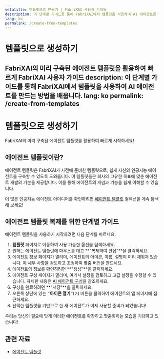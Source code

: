 ```yaml
---
metatitle: 템플릿으로 만들기 | FabriXAI 사용자 가이드
description: 이 단계별 가이드를 통해 FabriXAI에서 템플릿을 사용하여 AI 에이전트를 만드는 방법을 배웁니다.
lang: ko
permalink: /create-from-templates
---
```


# 템플릿으로 생성하기

FabriXAI의 미리 구축된 에이전트 템플릿을 활용하여 빠르게 FabriXAI 사용자 가이드
description: 이 단계별 가이드를 통해 FabriXAI에서 템플릿을 사용하여 AI 에이전트를 만드는 방법을 배웁니다.
lang: ko
permalink: /create-from-templates
---

# 템플릿으로 생성하기

FabriXAI의 미리 구축된 에이전트 템플릿을 활용하여 빠르게 시작하세요!

## 에이전트 템플릿이란?

에이전트 템플릿은 FabriXAI가 사전에 준비한 템플릿으로, 쉽게 자신의 인공지능 에이전트를 구축할 수 있도록 도와줍니다. 이 템플릿들은 회사의 고유한 목표에 맞춘 에이전트 개발의 기본을 제공합니다. 이를 통해 에이전트의 개념과 기능을 쉽게 이해할 수 있습니다.

더 많은 인공지능 에이전트 아이디어를 확인하려면 [에이전트 템플릿](/en-us/agent-templates/) 컬렉션을 계속 탐색해 보세요!

## 에이전트 템플릿 복제를 위한 단계별 가이드

에이전트 템플릿을 사용하기 시작하려면 다음 단계를 따르세요:

1. **템플릿** 페이지로 이동하여 사용 가능한 옵션을 탐색하세요.
2. 원하는 에이전트 템플릿에 마우스를 대고 **"복제하여 편집"**을 클릭하세요.
3. 에이전트 정보 페이지가 열리며, 에이전트의 아이콘, 이름, 설명이 미리 채워져 있습니다. 이 세부 사항을 검토하고 조정하여 맞춤 버전을 만드세요.
4. 에이전트의 정보를 확인하려면 **"생성"**을 클릭하세요.
5. 에이전트 구성 페이지가 열리며, 여기서 설정을 검토하고 고급 설정을 수정할 수 있습니다. 자세한 내용은 [AI 에이전트 구성](/en-us/configure-ai-agent/)을 참조하세요.
6. 구성을 완료하려면 **"저장"**을 클릭하세요.
7. 오른쪽 상단에 있는 **"아이콘 열기"**(↗) 버튼을 클릭하여 에이전트의 앱 페이지에 접근하세요.
8. 선택한 템플릿을 기반으로 한 새 에이전트가 이제 사용할 준비가 되었습니다!

우리는 당신의 필요에 맞게 이러한 에이전트를 확장하고 맞춤화하는 모습을 기대하고 있습니다!

## 관련 자료
- [에이전트 템플릿](/en-us/agent-templates/)
